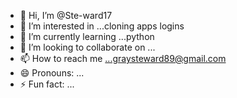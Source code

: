 - 👋 Hi, I’m @Ste-ward17
- 👀 I’m interested in ...cloning apps logins
- 🌱 I’m currently learning ...python
- 💞️ I’m looking to collaborate on ...
- 📫 How to reach me ...graysteward89@gmail.com
- 😄 Pronouns: ...
- ⚡ Fun fact: ...

<!---
Ste-ward17/Ste-ward17 is a ✨ special ✨ repository because its `README.md` (this file) appears on your GitHub profile.
You can click the Preview link to take a look at your changes.
--->
